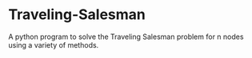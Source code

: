 # Traveling-Salesman
A python program to solve the Traveling Salesman problem for n nodes using a variety of methods.
